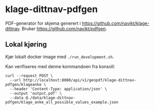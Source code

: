 # klage-dittnav-pdfgen
PDF-generator for skjema generert i https://github.com/navikt/klage-dittnav. Bruker https://github.com/navikt/pdfgen.
## Lokal kjøring 
Kjør lokalt docker image med  `./run_development.sh`.

Kan verifiseres med denne kommandoen fra konsoll: 
```
curl --request POST \
  --url http://localhost:8080/api/v1/genpdf/klage-dittnav-pdfgen/klageanke \
  --header 'Content-Type: application/json' \
  --output 'output.pdf' \
  --data @./data/klage-dittnav-pdfgen/klage_anke_all_possible_values_example.json
```
